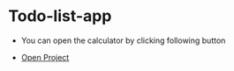 # Todo-list-app
* You can open the calculator by clicking following button 
- [Open Project](https://geshman1323.github.io/Todo-list-app)
